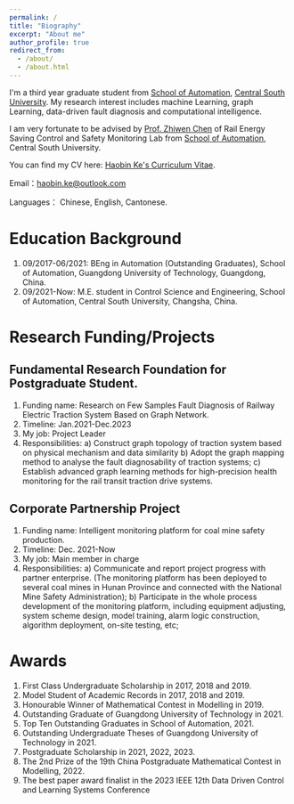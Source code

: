 ```yaml
---
permalink: /
title: "Biography"
excerpt: "About me"
author_profile: true
redirect_from: 
  - /about/
  - /about.html
---
```


I'm a third year graduate student from [School of Automation](https://soa.csu.edu.cn/), [Central South University](https://www.csu.edu.cn/). My research interest includes machine Learning, graph Learning, data-driven fault diagnosis and computational intelligence.

I am very fortunate to be advised by [Prof. Zhiwen Chen](https://faculty.csu.edu.cn/zhiwen_chen/zh_CN/index.htm) of Rail Energy Saving Control and Safety Monitoring Lab from [School of Automation](https://soa.csu.edu.cn/), Central South University.

You can find my CV here: [Haobin Ke's Curriculum Vitae](../assets/Curriculum_Vitae.pdf).

Email：haobin.ke@outlook.com 

Languages： Chinese, English, Cantonese.

Education Background
======
1. 09/2017-06/2021: BEng in Automation (Outstanding Graduates), School of Automation, Guangdong University of Technology, Guangdong, China.
2. 09/2021-Now: M.E. student in Control Science and Engineering, School of Automation, Central South University, Changsha, China.


Research Funding/Projects
======

Fundamental Research Foundation for Postgraduate Student.
------
1. Funding name: Research on Few Samples Fault Diagnosis of Railway Electric Traction System Based on Graph Network.
2. Timeline: Jan.2021-Dec.2023
3. My job: Project Leader
4. Responsibilities: a) Construct graph topology of traction system based on physical mechanism and data similarity b) Adopt the graph mapping method to analyse the fault diagnosability of traction systems; c) Establish advanced graph learning methods for high-precision health monitoring for the rail transit traction drive systems.

Corporate Partnership Project
------
1. Funding name: Intelligent monitoring platform for coal mine safety production.
2. Timeline: Dec. 2021-Now
3. My job: Main member in charge
4. Responsibilities: a) Communicate and report project progress with partner enterprise. (The monitoring platform has been deployed to several coal mines in Hunan Province and connected with the National Mine Safety Administration); b) Participate in the whole process development of the monitoring platform, including equipment adjusting, system scheme design, model training, alarm logic construction, algorithm deployment, on-site testing, etc; 

Awards
======
1. First Class Undergraduate Scholarship in 2017, 2018 and 2019.
2. Model Student of Academic Records in 2017, 2018 and 2019.
3. Honourable Winner of Mathematical Contest in Modelling in 2019.
4. Outstanding Graduate of Guangdong University of Technology in 2021.
5. Top Ten Outstanding Graduates in School of Automation, 2021.
6. Outstanding Undergraduate Theses of Guangdong University of Technology in 2021.
7. Postgraduate Scholarship in 2021, 2022, 2023. 
8. The 2nd Prize of the 19th China Postgraduate Mathematical Contest in Modelling, 2022.
9. The best paper award finalist in the 2023 IEEE 12th Data Driven Control and Learning Systems Conference

